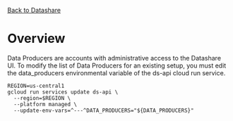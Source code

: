 [Back to Datashare](./README.md)

# Overview
Data Producers are accounts with administrative access to the Datashare UI. To modify the list of Data Producers for an existing setup, you must edit the data_producers environmental variable of the ds-api cloud run service.

```
REGION=us-central1
gcloud run services update ds-api \
  --region=$REGION \
  --platform managed \
  --update-env-vars=^---^DATA_PRODUCERS="${DATA_PRODUCERS}"
```